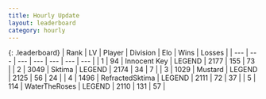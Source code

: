 ```yaml
---
title: Hourly Update
layout: leaderboard
category: hourly
---
```


{: .leaderboard}
| Rank | LV | Player | Division | Elo | Wins | Losses |
| --- | --- | --- | --- | --- | --- | --- |
| <span data-change="0">1</span> | 94 | <span title="ID: 773025">Innocent Key</span> | LEGEND | <span data-change="0">2177</span> | <span data-change="0">155</span> | <span data-change="0">73</span> |
| <span data-change="0">2</span> | 3049 | <span title="ID: 353063">Sktima</span> | LEGEND | <span data-change="0">2174</span> | <span data-change="0">34</span> | <span data-change="0">7</span> |
| <span data-change="0">3</span> | 1029 | <span title="ID: 611082">Mustard</span> | LEGEND | <span data-change="0">2125</span> | <span data-change="0">56</span> | <span data-change="0">24</span> |
| <span data-change="0">4</span> | 1496 | <span title="ID: 402846">RefractedSktima</span> | LEGEND | <span data-change="0">2111</span> | <span data-change="0">72</span> | <span data-change="0">37</span> |
| <span data-change="0">5</span> | 114 | <span title="ID: 773086">WaterTheRoses</span> | LEGEND | <span data-change="0">2110</span> | <span data-change="0">131</span> | <span data-change="0">57</span> |